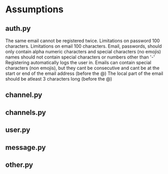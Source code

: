 # Assumptions
## auth.py

The same email cannot be registered twice.
Limitations on password 100 characters.
Limitations on email 100 characters.
Email, passwords, should only contain alpha numeric characters and special characters (no emojis)
names should not contain special characters or numbers other than '-'
Registering automatically logs the user in.
Emails can contain special characters (non emojis), but they cant be consecutive and cant be at
the start or end of the email address (before the @)
The local part of the email should be atleast 3 characters long (before the @)


## channel.py



## channels.py



## user.py



## message.py



## other.py


